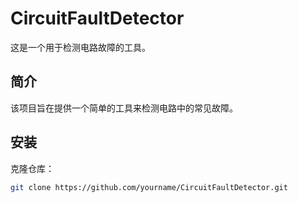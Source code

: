# CircuitFaultDetector

这是一个用于检测电路故障的工具。

## 简介

该项目旨在提供一个简单的工具来检测电路中的常见故障。

## 安装

克隆仓库：
```bash
git clone https://github.com/yourname/CircuitFaultDetector.git